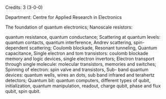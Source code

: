 Credits: 3 (3-0-0)

Department: Centre for Applied Research in Electronics

The foundation of quantum electronics; Nanoscale resistors:

quantum resistance, quantum conductance; Scattering at quantum levels: quantum contacts, quantum interference, Andrev scattering, spin-dependent scattering; Coulomb blockade, Resonant tunneling, Quantum capacitance, Single electron and tom transistors: coulomb blockade memory and logic devices, single electron invertors; Electron transport through single molecule: molecular transistors, memories and switches; Spinning of electron: spin valve and transistors, Sub- band quantum devices: quantum wells, wires an dots, sub band infrared and terahertz detectors; Quantum bit: quantum computers, different types of qubit, initialization, quantum manipulation, readout, charge qubit, phase and flux qubit, spin qubit.